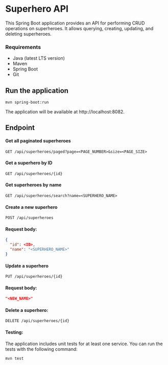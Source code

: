 # Superhero API

This Spring Boot application provides an API for performing CRUD operations on superheroes. It allows querying, creating, updating, and deleting superheroes.


### Requirements

- Java (latest LTS version)
- Maven
- Spring Boot
- Git

## Run the application

    mvn spring-boot:run 

The application will be available at http://localhost:8082.

## Endpoint

#### Get all paginated superheroes

    GET /api/superheroes/paged?page=<PAGE_NUMBER>&size=<PAGE_SIZE>

#### Get a superhero by ID

    GET /api/superheroes/{id}

#### Get superheroes by name

    GET /api/superheroes/search?name=<SUPERHERO_NAME>

#### Create a new superhero

    POST /api/superheroes

#### Request body:

```json
{
  "id": <ID>,
  "name": "<SUPERHERO_NAME>"
}
```
#### Update a superhero

    PUT /api/superheroes/{id}

#### Request body:

```json
"<NEW_NAME>"
```
#### Delete a superhero:

    DELETE /api/superheroes/{id}

#### Testing:
The application includes unit tests for at least one service. You can run the tests with the following command:

````` bash
mvn test
`````

